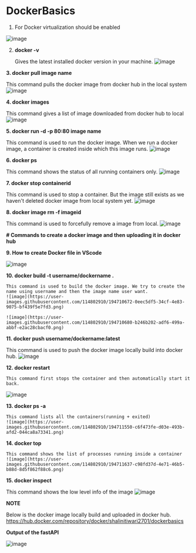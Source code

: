# DockerBasics

1. For Docker virtualization should be enabled

![image](https://user-images.githubusercontent.com/114802910/194708764-479048a5-92bc-4965-bf0c-f83be41e6b7a.png)

2. **docker -v**

   Gives the latest installed docker version in your machine.
   ![image](https://user-images.githubusercontent.com/114802910/194708808-1cb56f28-2731-411b-8cfa-203e072a1d9e.png)


**3. docker pull image name**
  
  This command pulls the docker image from docker hub in the local system
  ![image](https://user-images.githubusercontent.com/114802910/194709248-068fb039-703a-4653-ac05-a76ae3f412c7.png)


**4. docker images**
  
  This command gives a list of image downloaded from docker hub to local 
  ![image](https://user-images.githubusercontent.com/114802910/194709276-64db7e64-f109-4311-b3b4-056ab539f60a.png)


**5. docker run -d -p 80:80 image name**
  
  This command is used to run the docker image. When we run a docker image, a container is created inside which this image runs.
  ![image](https://user-images.githubusercontent.com/114802910/194709982-f44da00c-4883-4403-9510-691a58d2a599.png)

**6. docker ps**
  
  This command shows the status of all running containers only.
  ![image](https://user-images.githubusercontent.com/114802910/194710106-ed90eb1c-bfc7-4da5-92cb-2df8c7085aa7.png)

**7. docker stop containerid**
  
  This command is used to stop a container. But the image still exists as we haven't deleted docker image from local system yet.
  ![image](https://user-images.githubusercontent.com/114802910/194710148-46048cdd-8771-4b54-b4c5-576266c691e4.png)

**8. docker image rm -f imageid**
  
  This command is used to forcefully remove a image from local.
  ![image](https://user-images.githubusercontent.com/114802910/194710385-0e8fa6ca-9b3e-4758-8cb9-c79410375ff4.png)


**# Commands to create a docker image and then uploading it in docker hub**
  
**9.  How to create Docker file in VScode**
  
  ![image](https://user-images.githubusercontent.com/114802910/194710518-532cfa52-ddb4-4d81-8bdd-f43e115194bc.png)

**10. docker build -t username/dockername .**

    This command is used to build the docker image. We try to create the name using username and then the image name user want.
    ![image](https://user-images.githubusercontent.com/114802910/194710672-0eec5df5-34cf-4e83-9075-bf439f5e7fd3.png)

    ![image](https://user-images.githubusercontent.com/114802910/194710680-b246b202-adf6-499a-abbf-e2ac28cbacf0.png)


**11. docker push username/dockername:latest**
  
  This command is used to push the docker image locally build into docker hub.
  ![image](https://user-images.githubusercontent.com/114802910/194710727-aa333564-e9a9-4517-abac-29478bd01302.png)
  
 **12. docker restart <container id>**
  
    This command first stops the container and then automatically start it back.
   ![image](https://user-images.githubusercontent.com/114802910/194711485-20904cbe-6ff9-456a-8334-3c5ee2f5e0b3.png) 

  
**13. docker ps -a**
  
    This command lists all the containers(running + exited)
    ![image](https://user-images.githubusercontent.com/114802910/194711550-c6f473fe-d03e-493b-afd2-044ca8a73341.png)
  
**14. docker top <containerid>**
  
    This command shows the list of processes running inside a container
    ![image](https://user-images.githubusercontent.com/114802910/194711637-c98fd37d-4e71-46b5-b88d-8d5f862f88c6.png)
  
**15. docker inspect <imageid>**
  
  This command shows the low level info of the image
  ![image](https://user-images.githubusercontent.com/114802910/194711726-5d3bb0c1-f82c-4590-97e0-5be02c387005.png)



  

**NOTE**
  
Below is the docker image locally build and uploaded in docker hub.
https://hub.docker.com/repository/docker/shalinitiwari2701/dockerbasics

**Output of the fastAPI**
  
![image](https://user-images.githubusercontent.com/114802910/194710976-83b0ffdc-352c-4af4-9841-f0eb05e67bc3.png)


